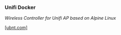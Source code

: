 ### Unifi Docker

*Wireless Controller for Unifi AP based on Alpine Linux*

[[ubnt.com]](https://community.ubnt.com/unifi/)
